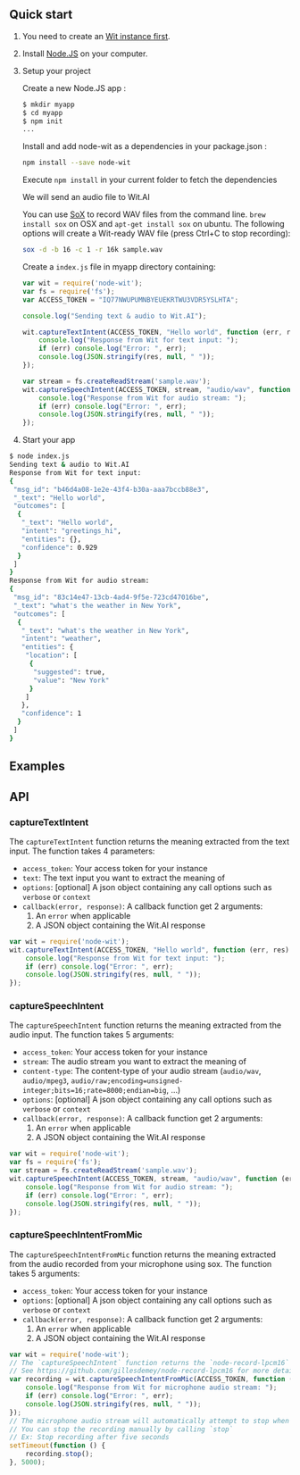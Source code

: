 ## Quick start

1. You need to create an [Wit instance first](https://wit.ai/docs/console/quickstart).

2. Install [Node.JS](http://nodejs.org/) on your computer.

3. Setup your project 

    Create a new Node.JS app :
    
    ```bash
    $ mkdir myapp
    $ cd myapp
    $ npm init
    ...
    ```
    
    Install and add node-wit as a dependencies in your package.json :
    
    ```bash
    npm install --save node-wit
    ```
    
    Execute `npm install` in your current folder to fetch the dependencies
    
    We will send an audio file to Wit.AI
    
    You can use [SoX](http://sox.sourceforge.net) to record WAV files from the command line.
    `brew install sox` on OSX and `apt-get install sox` on ubuntu.
    The following options will create a Wit-ready WAV file (press Ctrl+C to stop recording):
    
    ```bash
    sox -d -b 16 -c 1 -r 16k sample.wav
    ```
    
    Create a `index.js` file in myapp directory containing:
    
    ```javascript
    var wit = require('node-wit');
    var fs = require('fs');
    var ACCESS_TOKEN = "IQ77NWUPUMNBYEUEKRTWU3VDR5YSLHTA";
    
    console.log("Sending text & audio to Wit.AI");
    
    wit.captureTextIntent(ACCESS_TOKEN, "Hello world", function (err, res) {
        console.log("Response from Wit for text input: ");
        if (err) console.log("Error: ", err);
        console.log(JSON.stringify(res, null, " "));
    });
    
    var stream = fs.createReadStream('sample.wav');
    wit.captureSpeechIntent(ACCESS_TOKEN, stream, "audio/wav", function (err, res) {
        console.log("Response from Wit for audio stream: ");
        if (err) console.log("Error: ", err);
        console.log(JSON.stringify(res, null, " "));
    });
    ```

4. Start your app

```bash
$ node index.js
Sending text & audio to Wit.AI
Response from Wit for text input:
{
 "msg_id": "b46d4a08-1e2e-43f4-b30a-aaa7bccb88e3",
 "_text": "Hello world",
 "outcomes": [
  {
   "_text": "Hello world",
   "intent": "greetings_hi",
   "entities": {},
   "confidence": 0.929
  }
 ]
}
Response from Wit for audio stream:
{
 "msg_id": "83c14e47-13cb-4ad4-9f5e-723cd47016be",
 "_text": "what's the weather in New York",
 "outcomes": [
  {
   "_text": "what's the weather in New York",
   "intent": "weather",
   "entities": {
    "location": [
     {
      "suggested": true,
      "value": "New York"
     }
    ]
   },
   "confidence": 1
  }
 ]
}
```

## Examples


## API

### captureTextIntent

The `captureTextIntent` function returns the meaning extracted from the text
input. The function takes 4 parameters:
- `access_token`: Your access token for your instance
- `text`: The text input you want to extract the meaning of
- `options`: [optional] A json object containing any call options such as `verbose` or `context`
- `callback(error, response)`: A callback function get 2 arguments:
    1. An `error` when applicable
    2. A JSON object containing the Wit.AI response
    
```javascript
var wit = require('node-wit');
wit.captureTextIntent(ACCESS_TOKEN, "Hello world", function (err, res) {
    console.log("Response from Wit for text input: ");
    if (err) console.log("Error: ", err);
    console.log(JSON.stringify(res, null, " "));
});
```

### captureSpeechIntent

The `captureSpeechIntent` function returns the meaning extracted from the audio
input. The function takes 5 arguments:
- `access_token`: Your access token for your instance
- `stream`: The audio stream you want to extract the meaning of
- `content-type`: The content-type of your audio stream (`audio/wav`, `audio/mpeg3`, 
`audio/raw;encoding=unsigned-integer;bits=16;rate=8000;endian=big`, ...)
- `options`: [optional] A json object containing any call options such as `verbose` or `context`
- `callback(error, response)`: A callback function get 2 arguments:
    1. An `error` when applicable
    2. A JSON object containing the Wit.AI response
    
```javascript
var wit = require('node-wit');
var fs = require('fs');
var stream = fs.createReadStream('sample.wav');
wit.captureSpeechIntent(ACCESS_TOKEN, stream, "audio/wav", function (err, res) {
    console.log("Response from Wit for audio stream: ");
    if (err) console.log("Error: ", err);
    console.log(JSON.stringify(res, null, " "));
});
```

### captureSpeechIntentFromMic


The `captureSpeechIntentFromMic` function returns the meaning extracted from the audio recorded from your microphone using sox.
The function takes 5 arguments:
- `access_token`: Your access token for your instance
- `options`: [optional] A json object containing any call options such as `verbose` or `context`
- `callback(error, response)`: A callback function get 2 arguments:
    1. An `error` when applicable
    2. A JSON object containing the Wit.AI response

```javascript
var wit = require('node-wit');
// The `captureSpeechIntent` function returns the `node-record-lpcm16` object
// See https://github.com/gillesdemey/node-record-lpcm16 for more details
var recording = wit.captureSpeechIntentFromMic(ACCESS_TOKEN, function (err, res) {
    console.log("Response from Wit for microphone audio stream: ");
    if (err) console.log("Error: ", err);
    console.log(JSON.stringify(res, null, " "));
});
// The microphone audio stream will automatically attempt to stop when it encounters silence.
// You can stop the recording manually by calling `stop`
// Ex: Stop recording after five seconds
setTimeout(function () {
    recording.stop();
}, 5000);
```

